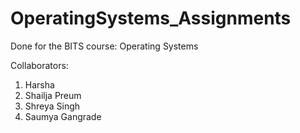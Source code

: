 # OperatingSystems_Assignments


Done for the BITS course: Operating Systems

Collaborators:
1. Harsha
2. Shailja Preum
3. Shreya Singh
4. Saumya Gangrade
